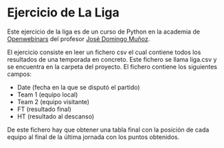 # Ejercicio de La Liga

Este ejercicio de la liga es de un curso de Python en la academia de [Openwebinars](https://openwebinars.net/academia/aprende/python/) del profesor [José Domingo Muñoz](https://www.linkedin.com/in/josedom24/).

El ejercicio consiste en leer un fichero csv el cual contiene todos los resultados de una temporada en concreto. Este fichero se llama liga.csv y se encuentra en la carpeta del proyecto. El fichero contiene los siguientes campos:

* Date (fecha en la que se disputó el partido)
* Team 1 (equipo local)
* Team 2 (equipo visitante)
* FT (resultado final)
* HT (resultado al descanso)

De este fichero hay que obtener una tabla final con la posición de cada equipo al final de la última jornada con los puntos obtenidos.